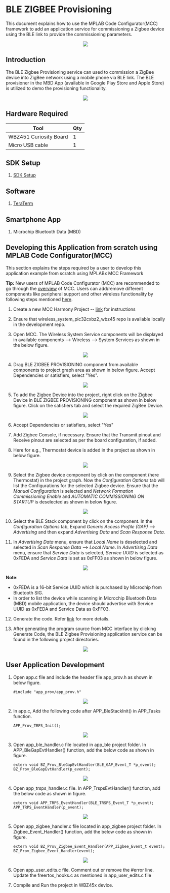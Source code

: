 # BLE ZIGBEE Provisioning

This document explains how to use the MPLAB Code Configurator(MCC) framework to add an application service for commissioning a Zigbee device using the BLE link to provide the commissioning parameters.

 <div style="text-align:center"><img src="docs/resources/Ble_zigbee_link.jpg" /></div>

## Introduction

The BLE Zigbee Provisioning service can used to commission a ZigBee device into ZigBee network using a mobile phone via BLE link.
The BLE provisioner in the MBD App (available in Google Play Store and Apple Store) is utilized to demo the provisioning functionality.

 <div style="text-align:center"><img src="docs/resources/mbdApp_Home.jpg" /></div>

## Hardware Required

  |**Tool**                | **Qty**  |
  |------------------------| ---------|
  |WBZ451 Curiosity Board  | 1        |
  |Micro USB cable         | 1        |

## SDK Setup

1.  [SDK Setup](../../../../docs/pic32cx_bz2_wbz45x_sdk_setup.md)

## Software

1.  [TeraTerm](https://ttssh2.osdn.jp/index.html.en)

## Smartphone App

1.  Microchip Bluetooth Data (MBD)

## Developing this Application from scratch using MPLAB Code Configurator(MCC) 

This section explains the steps required by a user to develop this application example from scratch using MPLABx MCC Framework

**Tip:** New users of MPLAB Code Configurator (MCC) are recommended to go through the [overview](https://onlinedocs.microchip.com/pr/GUID-1F7007B8-9A46-4D03-AEED-650357BA760D-en-US-6/index.html?GUID-B5D058F5-1D0B-4720-8649-ACE5C0EEE2C0) of MCC. Users can add/remove different components like peripheral support and other wireless functionality by following steps mentioned [here](https://microchipdeveloper.com/mplabx:mcc).

1.  Create a new MCC Harmony Project -- [link](../wireless_apps_pic32cxbz2_wbz45/apps/docs/creating_new_mplabx_harmony_project.md) for instructions

2.  Ensure that wireless_system_pic32cxbz2_wbz45 repo is available locally in the development repo.

3.  Open MCC. The Wireless System Service components will be displayed in available components --> Wireless --> System Services as shown in the below figure.

 <div style="text-align:center"><img src="docs/resources/Wireless_System_Service_active_components.jpg" /></div>

4.  Drag BLE ZIGBEE PROVISIONING component from available components to project graph area as shown in below figure. Accept Dependencies or satisfiers, select "Yes".

 <div style="text-align:center"><img src="docs/resources/BZ_Prov_project_Graph.jpg" /></div>

5.  To add the Zigbee Device into the project, right click on the Zigbee Device in BLE ZIGBEE PROVISIONING component as shown in below figure. Click on the satisfiers tab and select the required ZigBee Device.

 <div style="text-align:center"><img src="docs/resources/zigbee_device_selection.jpg" /></div>

6.  Accept Dependencies or satisfiers, select "Yes"

7.  Add Zigbee Console, if necessary. Ensure that the Transmit pinout and Receive pinout are selected as per the board configuration, if added.

8.  Here for e.g., Thermostat device is added in the project as shown in below figure.

 <div style="text-align:center"><img src="docs/resources/BZ_Prov_Thermostat.jpg" /></div>

9.  Select the Zigbee device component by click on the component (here Thermostat) in the project graph. Now the *Configuration Options* tab will list the Configurations for the selected Zigbee device.
	Ensure that the *Manual Configuration* is selected and *Network Formation Commissioning Enable* and *AUTOMATIC COMMISSIONING ON STARTUP* is deselected as shown in below figure.

 <div style="text-align:center"><img src="docs/resources/Zigbee_device_Configuration.jpg" /></div>

10. Select the BLE Stack component by click on the component. In the *Configuration Options* tab, Expand *Generic Access Profile (GAP)* --> *Advertising* and then expand *Advertising Data* and *Scan Response Data*.

11. In *Advertising Data* menu, ensure that *Local Name* is deselected and selected in *Scan Response Data* --> *Local Name*.
	In *Advertising Data* menu, ensure that *Service Data* is selected, *Service UUID* is selected as 0xFEDA and *Service Data* is set as 0xFF03 as shown in below figure.

 <div style="text-align:center"><img src="docs/resources/BLE_Adv_MBD_app.jpg" /></div>

**Note**:
- 0xFEDA is a 16-bit Service UUID which is purchased by Microchip from Bluetooth SIG.
- In order to list the device while scanning in Microchip Bluetooth Data (MBD) mobile application, the device should advertise with Service UUID as 0xFEDA and Service Data as 0xFF03.

12. Generate the code. Refer [link](../wireless_apps_pic32cxbz2_wbz45/apps/docs/generate_code.md) for more details.

13. After generating the program source from MCC interface by clicking Generate Code, the BLE Zigbee Provisioning application service can be found in the following project directories.

 <div style="text-align:center"><img src="docs/resources/project_files.jpg" /></div>

## User Application Development

1.  Open app.c file and include the header file app_prov.h as shown in below figure.

    `#include "app_prov/app_prov.h"`

 <div style="text-align:center"><img src="docs/resources/app_c_include_header.jpg" /></div>

2.  In app.c, Add the following code after APP_BleStackInit() in APP_Tasks function.

    `APP_Prov_TRPS_Init();`

 <div style="text-align:center"><img src="docs/resources/app_c_app_task.jpg" /></div>

3.  Open app_ble_handler.c file located in app_ble project folder. In APP_BleGapEvtHandler() function, add the below code as shown in figure.

    `extern void BZ_Prov_BleGapEvtHandler(BLE_GAP_Event_T *p_event);`\
    `BZ_Prov_BleGapEvtHandler(p_event);`

 <div style="text-align:center"><img src="docs/resources/app_ble_handler.jpg" /></div>

4.  Open app_trsps_handler.c file. In APP_TrspsEvtHandler() function, add the below code as shown in figure.

    `extern void APP_TRPS_EventHandler(BLE_TRSPS_Event_T *p_event);`\
    `APP_TRPS_EventHandler(p_event);`

 <div style="text-align:center"><img src="docs/resources/app_trps_event_handler.jpg" /></div>

5.  Open app_zigbee_handler.c file located in app_zigbee project folder. In Zigbee_Event_Handler() function, add the below code as shown in figure.

    `extern void BZ_Prov_Zigbee_Event_Handler(APP_Zigbee_Event_t event);`\
    `BZ_Prov_Zigbee_Event_Handler(event);`

 <div style="text-align:center"><img src="docs/resources/app_zigbee_handler.jpg" /></div>

6.  Open app_user_edits.c file. Comment out or remove the #error line. Update the freertos_hooks.c as mentioned in app_user_edits.c file

7.  Compile and Run the project in WBZ45x device.
